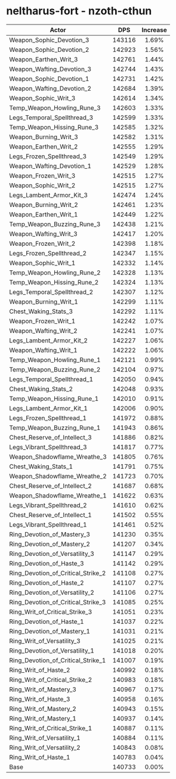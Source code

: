 # neltharus-fort - nzoth-cthun
| Actor | DPS | Increase |
|---|:---:|:---:|
|Weapon_Sophic_Devotion_3|143116|1.69%|
|Weapon_Sophic_Devotion_2|142923|1.56%|
|Weapon_Earthen_Writ_3|142761|1.44%|
|Weapon_Wafting_Devotion_3|142744|1.43%|
|Weapon_Sophic_Devotion_1|142731|1.42%|
|Weapon_Wafting_Devotion_2|142684|1.39%|
|Weapon_Sophic_Writ_3|142614|1.34%|
|Temp_Weapon_Howling_Rune_3|142603|1.33%|
|Legs_Temporal_Spellthread_3|142599|1.33%|
|Temp_Weapon_Hissing_Rune_3|142585|1.32%|
|Weapon_Burning_Writ_3|142582|1.31%|
|Weapon_Earthen_Writ_2|142555|1.29%|
|Legs_Frozen_Spellthread_3|142549|1.29%|
|Weapon_Wafting_Devotion_1|142529|1.28%|
|Weapon_Frozen_Writ_3|142515|1.27%|
|Weapon_Sophic_Writ_2|142515|1.27%|
|Legs_Lambent_Armor_Kit_3|142474|1.24%|
|Weapon_Burning_Writ_2|142461|1.23%|
|Weapon_Earthen_Writ_1|142449|1.22%|
|Temp_Weapon_Buzzing_Rune_3|142438|1.21%|
|Weapon_Wafting_Writ_3|142417|1.20%|
|Weapon_Frozen_Writ_2|142398|1.18%|
|Legs_Frozen_Spellthread_2|142347|1.15%|
|Weapon_Sophic_Writ_1|142332|1.14%|
|Temp_Weapon_Howling_Rune_2|142328|1.13%|
|Temp_Weapon_Hissing_Rune_2|142324|1.13%|
|Legs_Temporal_Spellthread_2|142307|1.12%|
|Weapon_Burning_Writ_1|142299|1.11%|
|Chest_Waking_Stats_3|142292|1.11%|
|Weapon_Frozen_Writ_1|142242|1.07%|
|Weapon_Wafting_Writ_2|142241|1.07%|
|Legs_Lambent_Armor_Kit_2|142227|1.06%|
|Weapon_Wafting_Writ_1|142222|1.06%|
|Temp_Weapon_Howling_Rune_1|142121|0.99%|
|Temp_Weapon_Buzzing_Rune_2|142104|0.97%|
|Legs_Temporal_Spellthread_1|142050|0.94%|
|Chest_Waking_Stats_2|142048|0.93%|
|Temp_Weapon_Hissing_Rune_1|142010|0.91%|
|Legs_Lambent_Armor_Kit_1|142006|0.90%|
|Legs_Frozen_Spellthread_1|141972|0.88%|
|Temp_Weapon_Buzzing_Rune_1|141943|0.86%|
|Chest_Reserve_of_Intellect_3|141886|0.82%|
|Legs_Vibrant_Spellthread_3|141817|0.77%|
|Weapon_Shadowflame_Wreathe_3|141805|0.76%|
|Chest_Waking_Stats_1|141791|0.75%|
|Weapon_Shadowflame_Wreathe_2|141723|0.70%|
|Chest_Reserve_of_Intellect_2|141687|0.68%|
|Weapon_Shadowflame_Wreathe_1|141622|0.63%|
|Legs_Vibrant_Spellthread_2|141610|0.62%|
|Chest_Reserve_of_Intellect_1|141502|0.55%|
|Legs_Vibrant_Spellthread_1|141461|0.52%|
|Ring_Devotion_of_Mastery_3|141230|0.35%|
|Ring_Devotion_of_Mastery_2|141207|0.34%|
|Ring_Devotion_of_Versatility_3|141147|0.29%|
|Ring_Devotion_of_Haste_3|141142|0.29%|
|Ring_Devotion_of_Critical_Strike_2|141108|0.27%|
|Ring_Devotion_of_Haste_2|141107|0.27%|
|Ring_Devotion_of_Versatility_2|141106|0.27%|
|Ring_Devotion_of_Critical_Strike_3|141085|0.25%|
|Ring_Writ_of_Critical_Strike_3|141051|0.23%|
|Ring_Devotion_of_Haste_1|141037|0.22%|
|Ring_Devotion_of_Mastery_1|141031|0.21%|
|Ring_Writ_of_Versatility_3|141025|0.21%|
|Ring_Devotion_of_Versatility_1|141018|0.20%|
|Ring_Devotion_of_Critical_Strike_1|141007|0.19%|
|Ring_Writ_of_Haste_2|140992|0.18%|
|Ring_Writ_of_Critical_Strike_2|140983|0.18%|
|Ring_Writ_of_Mastery_3|140967|0.17%|
|Ring_Writ_of_Haste_3|140958|0.16%|
|Ring_Writ_of_Mastery_2|140943|0.15%|
|Ring_Writ_of_Mastery_1|140937|0.14%|
|Ring_Writ_of_Critical_Strike_1|140887|0.11%|
|Ring_Writ_of_Versatility_1|140884|0.11%|
|Ring_Writ_of_Versatility_2|140843|0.08%|
|Ring_Writ_of_Haste_1|140783|0.04%|
|Base|140733|0.00%|
